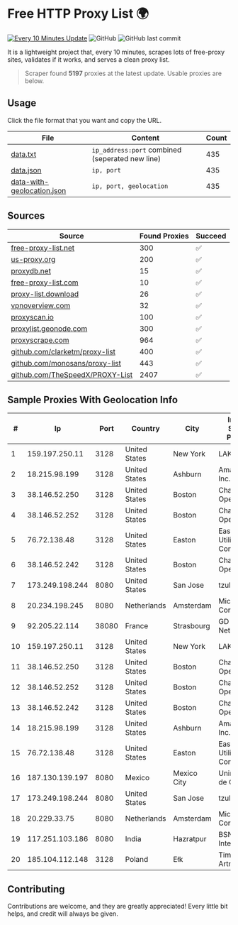 
# Free HTTP Proxy List 🌍

[![Every 10 Minutes Update](https://github.com/mertguvencli/http-proxy-list/actions/workflows/main.yml/badge.svg?branch=main)](https://github.com/mertguvencli/http-proxy-list/actions/workflows/main.yml)
![GitHub](https://img.shields.io/github/license/mertguvencli/http-proxy-list)
![GitHub last commit](https://img.shields.io/github/last-commit/mertguvencli/http-proxy-list)

It is a lightweight project that, every 10 minutes, scrapes lots of free-proxy sites, validates if it works, and serves a clean proxy list.


> Scraper found **5197** proxies at the latest update. Usable proxies are below.

## Usage

Click the file format that you want and copy the URL.


|File|Content|Count|
|----|-------|-----|
|[data.txt](https://raw.githubusercontent.com/mertguvencli/http-proxy-list/main/proxy-list/data.txt)|`ip_address:port` combined (seperated new line)|435|
|[data.json](https://raw.githubusercontent.com/mertguvencli/http-proxy-list/main/proxy-list/data.json)|`ip, port`|435|
|[data-with-geolocation.json](https://raw.githubusercontent.com/mertguvencli/http-proxy-list/main/proxy-list/data-with-geolocation.json)|`ip, port, geolocation`|435|

## Sources

|Source|Found Proxies|Succeed|
|------|-------------|-------|
|[free-proxy-list.net](https://free-proxy-list.net)|300|✅|
|[us-proxy.org](https://www.us-proxy.org)|200|✅|
|[proxydb.net](http://proxydb.net)|15|✅|
|[free-proxy-list.com](https://free-proxy-list.com/?page=&port=&type%5B%5D=http&type%5B%5D=https&up_time=0&search=Search)|10|✅|
|[proxy-list.download](https://www.proxy-list.download/HTTP)|26|✅|
|[vpnoverview.com](https://vpnoverview.com/privacy/anonymous-browsing/free-proxy-servers)|32|✅|
|[proxyscan.io](https://www.proxyscan.io)|100|✅|
|[proxylist.geonode.com](https://proxylist.geonode.com/api/proxy-list?limit=300&page=1&sort_by=lastChecked&sort_type=desc&protocols=http,https)|300|✅|
|[proxyscrape.com](https://api.proxyscrape.com/v2/?request=displayproxies&protocol=http&timeout=10000&country=all&ssl=all&anonymity=all)|964|✅|
|[github.com/clarketm/proxy-list](https://raw.githubusercontent.com/clarketm/proxy-list/master/proxy-list-raw.txt)|400|✅|
|[github.com/monosans/proxy-list](https://raw.githubusercontent.com/monosans/proxy-list/main/proxies/http.txt)|443|✅|
|[github.com/TheSpeedX/PROXY-List](https://raw.githubusercontent.com/TheSpeedX/PROXY-List/master/http.txt)|2407|✅|


## Sample Proxies With Geolocation Info

|#|Ip|Port|Country|City|Internet Service Provider|
|-|--|----|-------|----|-------------------------|
|1|159.197.250.11|3128|United States|New York|LAKSH|
|2|18.215.98.199|3128|United States|Ashburn|Amazon.com, Inc.|
|3|38.146.52.250|3128|United States|Boston|Charles River Operation|
|4|38.146.52.252|3128|United States|Boston|Charles River Operation|
|5|76.72.138.48|3128|United States|Easton|Easton Utilities Commission|
|6|38.146.52.242|3128|United States|Boston|Charles River Operation|
|7|173.249.198.244|8080|United States|San Jose|tzulo, inc.|
|8|20.234.198.245|8080|Netherlands|Amsterdam|Microsoft Corporation|
|9|92.205.22.114|38080|France|Strasbourg|GD MASS Network|
|10|159.197.250.11|3128|United States|New York|LAKSH|
|11|38.146.52.250|3128|United States|Boston|Charles River Operation|
|12|38.146.52.252|3128|United States|Boston|Charles River Operation|
|13|38.146.52.242|3128|United States|Boston|Charles River Operation|
|14|18.215.98.199|3128|United States|Ashburn|Amazon.com, Inc.|
|15|76.72.138.48|3128|United States|Easton|Easton Utilities Commission|
|16|187.130.139.197|8080|Mexico|Mexico City|Uninet S.A. de C.V.|
|17|173.249.198.244|8080|United States|San Jose|tzulo, inc.|
|18|20.229.33.75|8080|Netherlands|Amsterdam|Microsoft Corporation|
|19|117.251.103.186|8080|India|Hazratpur|BSNL Internet|
|20|185.104.112.148|3128|Poland|Ełk|Timeweb-Artnet|



## Contributing

Contributions are welcome, and they are greatly appreciated! Every
little bit helps, and credit will always be given.

